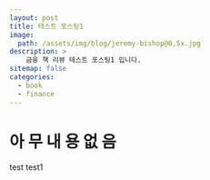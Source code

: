 ```yaml
---
layout: post
title: 테스트 포스팅1
image: 
  path: /assets/img/blog/jeremy-bishop@0,5x.jpg
description: >
    금융 책 리뷰 테스트 포스팅1 입니다.
sitemap: false
categories:
  - book
  - finance
---
```


# 아 무 내 용 없 음
test
test1